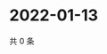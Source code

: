 # 2022-01-13

共 0 条

<!-- BEGIN WEIBO -->
<!-- 最后更新时间 Thu Jan 13 2022 06:15:17 GMT+0800 (China Standard Time) -->

<!-- END WEIBO -->

